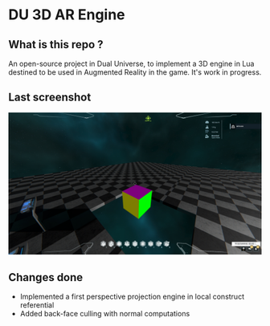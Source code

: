 # DU 3D AR Engine
## What is this repo ?
An open-source project in Dual Universe, to implement a 3D engine in Lua destined to be used in Augmented Reality in the game.
It's work in progress.

## Last screenshot
![screenshot1](Images/screenshot1.jpg)

## Changes done 
 - Implemented a first perspective projection engine in local construct referential
 - Added back-face culling with normal computations
